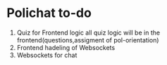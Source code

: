 # Polichat to-do

1. Quiz for Frontend logic all quiz logic will be in the frontend(questions,assigment of pol-orientation)
2. Frontend hadeling of Websockets
3. Websockets for chat 